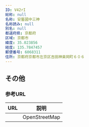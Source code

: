 ```yaml
---
ID: V42rI
総称: null
名称: 安藝國中三神
名称読み: null
別名: null
都道府県: 京都府
区域: 京都市
緯度: 35.023856
経度: 135.7847457
郵便番号: 6068311
住所: 京都府京都市左京区吉田神楽岡町６０６
---
```


## その他

### 参考URL

| URL | 説明          |
| --- | ------------- |
|     | OpenStreetMap |
